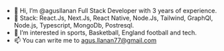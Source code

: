 - 👋 Hi, I’m @agusllanan Full Stack Developer with 3 years of experience.
- 🥇 Stack: React.Js, Next.Js, React Native, Node.Js, Tailwind, GraphQl, Node.js, Typescript, MongoDb, Postresql.
- 👀 I’m interested in sports, Basketball, England football and tech.
- 📫 You can write me to agus.llanan77@gmail.com

<!---
agusllanan/agusllanan is a ✨ special ✨ repository because its `README.md` (this file) appears on your GitHub profile.
You can click the Preview link to take a look at your changes.
--->
